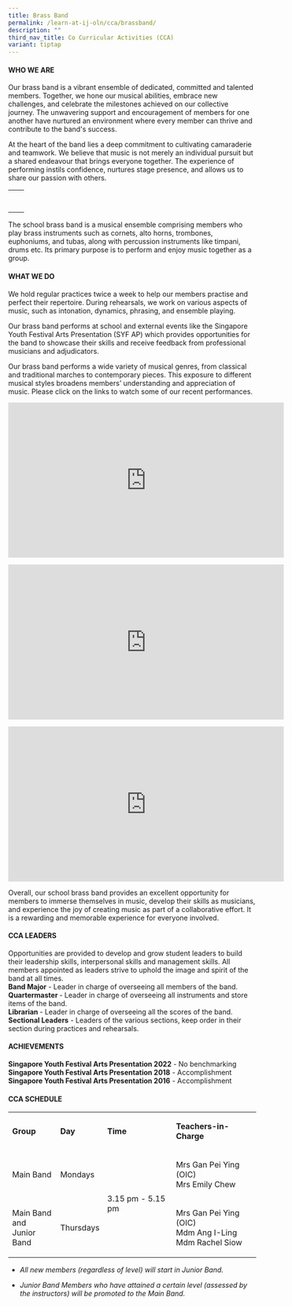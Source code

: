 ```yaml
---
title: Brass Band
permalink: /learn-at-ij-oln/cca/brassband/
description: ""
third_nav_title: Co Curricular Activities (CCA)
variant: tiptap
---
```

<h4>WHO WE ARE</h4><p>Our brass band is a vibrant ensemble of dedicated, committed and talented members. Together, we hone our musical abilities, embrace new challenges, and celebrate the milestones achieved on our collective journey. The unwavering support and encouragement of members for one another have nurtured an environment where every member can thrive and contribute to the band's success.</p><p>At the heart of the band lies a deep commitment to cultivating camaraderie and teamwork. We believe that music is not merely an individual pursuit but a shared endeavour that brings everyone together. The experience of performing instils confidence, nurtures stage presence, and allows us to share our passion with others.</p><table><tbody><tr><td rowspan="1" colspan="1"><p></p></td><td rowspan="1" colspan="1"><p></p></td></tr><tr><td rowspan="1" colspan="1"><p></p></td><td rowspan="1" colspan="1"><p></p></td></tr></tbody></table><p>The school brass band is a musical ensemble comprising members who play brass instruments such as cornets, alto horns, trombones, euphoniums, and tubas, along with percussion instruments like timpani, drums etc. Its primary purpose is to perform and enjoy music together as a group.</p><h4>WHAT WE DO</h4><p>We hold regular practices twice a week to help our members practise and perfect their repertoire. During rehearsals, we work on various aspects of music, such as intonation, dynamics, phrasing, and ensemble playing.</p><p>Our brass band performs at school and external events like the Singapore Youth Festival Arts Presentation (SYF AP) which provides opportunities for the band to showcase their skills and receive feedback from professional musicians and adjudicators.</p><p>Our brass band performs a wide variety of musical genres, from classical and traditional marches to contemporary pieces. This exposure to different musical styles broadens members’ understanding and appreciation of music. Please click on the links to watch some of our recent performances.</p><div class="iframe-wrapper"><iframe height="315" width="560" allowfullscreen="true" frameborder="0" src="https://www.youtube.com/embed/iMtPp8kiO4Y?si=V2Or69_lQIZ6pPtE"></iframe></div><p></p><div class="iframe-wrapper"><iframe height="315" width="560" allowfullscreen="true" frameborder="0" src="https://www.youtube.com/embed/9ZGTHdo7h2M?si=ut2VvAZsupeXKXBV"></iframe></div><p></p><div class="iframe-wrapper"><iframe height="315" width="560" allowfullscreen="true" frameborder="0" src="https://www.youtube.com/embed/lRbgYUmP7fk?si=BvfB8X8LUxJ2ZXuB"></iframe></div><p>Overall, our school brass band provides an excellent opportunity for members to immerse themselves in music, develop their skills as musicians, and experience the joy of creating music as part of a collaborative effort. It is a rewarding and memorable experience for everyone involved.</p><h4>CCA LEADERS</h4><p>Opportunities are provided to develop and grow student leaders to build their leadership skills, interpersonal skills and management skills. All members appointed as leaders strive to uphold the image and spirit of the band at all times. <br><strong>Band Major</strong> - Leader in charge of overseeing all members of the band.<br><strong>Quartermaster </strong>- Leader in charge of overseeing all instruments and store items of the band.<br><strong>Librarian </strong>- Leader in charge of overseeing all the scores of the band.<br><strong>Sectional Leaders</strong> - Leaders of the various sections, keep order in their section during practices and rehearsals.</p><h4>ACHIEVEMENTS</h4><p><strong>Singapore Youth Festival Arts Presentation 2022</strong> - No benchmarking <br><strong>Singapore Youth Festival Arts Presentation 2018</strong> - Accomplishment<br><strong>Singapore Youth Festival Arts Presentation 2016</strong> - Accomplishment</p><h4>CCA SCHEDULE</h4><table><tbody><tr><td rowspan="1" colspan="1"><p><strong>Group</strong></p></td><td rowspan="1" colspan="1"><p><strong>Day</strong></p></td><td rowspan="1" colspan="1"><p><strong>Time</strong></p></td><td rowspan="1" colspan="1"><p><strong>Teachers-in-Charge</strong></p></td></tr><tr><td rowspan="1" colspan="1"><p>Main Band</p></td><td rowspan="1" colspan="1"><p>Mondays</p></td><td rowspan="2" colspan="1"><p>3.15 pm - 5.15 pm</p></td><td rowspan="1" colspan="1"><p>Mrs Gan Pei Ying (OIC)<br>Mrs Emily Chew</p></td></tr><tr><td rowspan="1" colspan="1"><p>Main Band<br>and <br>Junior Band</p></td><td rowspan="1" colspan="1"><p>Thursdays</p></td><td rowspan="1" colspan="1"><p>Mrs Gan Pei Ying (OIC)<br>Mdm Ang I-Ling<br>Mdm Rachel Siow</p></td></tr></tbody></table><ul data-tight="true" class="tight"><li><p><em>All new members (regardless of level) will start in Junior Band.</em></p></li><li><p><em>Junior Band Members who have attained a certain level (assessed by the instructors) will be promoted to the Main Band.</em></p></li></ul><p></p>
